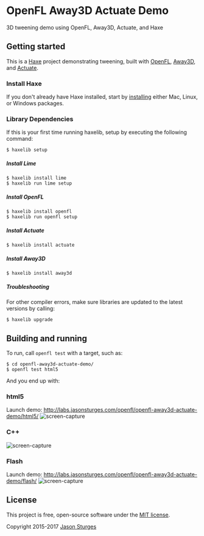 # OpenFL Away3D Actuate Demo
3D tweening demo using OpenFL, Away3D, Actuate, and Haxe


## Getting started

This is a [Haxe](http://haxe.org/) project demonstrating tweening, built with [OpenFL](http://www.openfl.org/), [Away3D](http://away3d.com/), and [Actuate](https://github.com/openfl/actuate).

### Install Haxe

If you don't already have Haxe installed, start by [installing](http://haxe.org/download/) either Mac, Linux, or Windows packages.

### Library Dependencies

If this is your first time running haxelib, setup by executing the following command:

    $ haxelib setup

##### Install Lime

    $ haxelib install lime
    $ haxelib run lime setup
    
##### Install OpenFL

    $ haxelib install openfl
    $ haxelib run openfl setup
    
##### Install Actuate

    $ haxelib install actuate
    
##### Install Away3D

    $ haxelib install away3d

##### Troubleshooting

For other compiler errors, make sure libraries are updated to the latest versions by calling:

    $ haxelib upgrade


## Building and running

To run, call `openfl test` with a target, such as:

    $ cd openfl-away3d-actuate-demo/
    $ openfl test html5

And you end up with:

### html5
Launch demo: http://labs.jasonsturges.com/openfl/openfl-away3d-actuate-demo/html5/
![screen-capture](http://labs.jasonsturges.com/openfl/openfl-away3d-actuate-demo/openfl-away3d-actuate-demo-html5.png)

### C++
![screen-capture](http://labs.jasonsturges.com/openfl/openfl-away3d-actuate-demo/openfl-away3d-actuate-demo-cpp.png)

### Flash
Launch demo: http://labs.jasonsturges.com/openfl/openfl-away3d-actuate-demo/flash/
![screen-capture](http://labs.jasonsturges.com/openfl/openfl-away3d-actuate-demo/openfl-away3d-actuate-demo-flash.png)


## License

This project is free, open-source software under the [MIT license](LICENSE.md).

Copyright 2015-2017 [Jason Sturges](http://jasonsturges.com)
